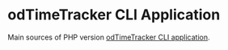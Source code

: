 # odTimeTracker CLI Application

Main sources of PHP version [odTimeTracker CLI application](https://github.com/odTimeTracker/odtimetracker-php-cli).

